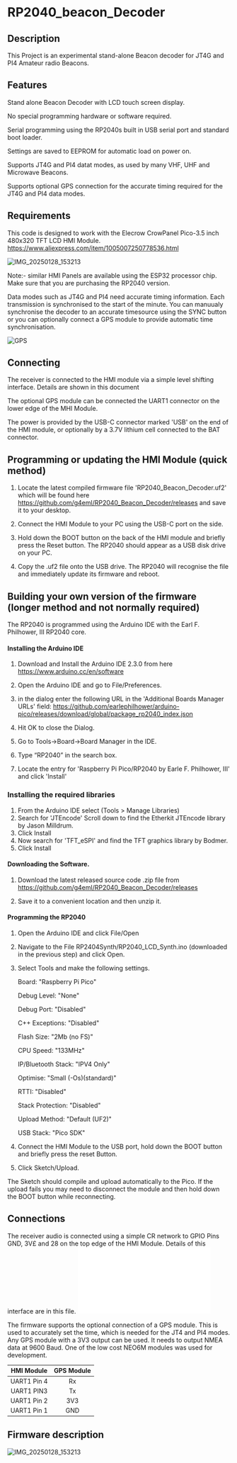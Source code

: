 # RP2040_beacon_Decoder

## Description

This Project is an experimental stand-alone Beacon decoder for JT4G and PI4 Amateur radio Beacons. 

## Features

Stand alone Beacon Decoder with LCD touch screen display. 

No special programming hardware or software required. 

Serial programming using the RP2040s built in USB serial port and standard boot loader. 

Settings are saved to EEPROM for automatic load on power on.

Supports JT4G and PI4 datat modes, as used by many VHF, UHF and Microwave Beacons. 

Supports optional GPS connection for the accurate timing required for the JT4G and PI4 data modes. 

## Requirements

This code is designed to work with the Elecrow CrowPanel Pico-3.5 inch 480x320 TFT LCD HMI Module. https://www.aliexpress.com/item/1005007250778536.html 

![IMG_20250128_153213](https://github.com/user-attachments/assets/226fca54-6678-45e9-b151-74a64b49ffde)

Note:- similar HMI Panels are available using the ESP32 processor chip. Make sure that you are purchasing the RP2040 version. 
 
Data modes such as JT4G and PI4 need accurate timing information. Each transmission is synchronised to the start of the minute. You can manuualy synchronise the decoder to an accurate timesource using the SYNC button or you can optionally connect a GPS module to provide automatic time synchronisation.  

![GPS](https://github.com/user-attachments/assets/53ceb650-0525-4138-a7ff-bff1f450c409)

## Connecting

The receiver is connected to the HMI module via a simple level shifting interface. Details are shown in this document 

The optional GPS module can be connected the UART1 connector on the lower edge of the MHI Module. 

The power is provided by the USB-C connector marked 'USB' on the end of the HMI module, or optionally by a 3.7V lithium cell connected to the BAT connector. 


## Programming or updating the HMI Module (quick method) 

1. Locate the latest compiled firmware file 'RP2040_Beacon_Decoder.uf2' which will be found here https://github.com/g4eml/RP2040_Beacon_Decoder/releases and save it to your desktop. 

2. Connect the HMI Module to your PC using the USB-C port on the side. 

3. Hold down the BOOT button on the back of the HMI module and briefly press the Reset button. The RP2040 should appear as a USB disk drive on your PC.

3. Copy the .uf2 file onto the USB drive. The RP2040 will recognise the file and immediately update its firmware and reboot.

## Building your own version of the firmware (longer method and not normally required)

The RP2040 is programmed using the Arduino IDE with the Earl F. Philhower, III  RP2040 core. 

#### Installing the Arduino IDE

1. Download and Install the Arduino IDE 2.3.0 from here https://www.arduino.cc/en/software

2. Open the Arduino IDE and go to File/Preferences.

3. in the dialog enter the following URL in the 'Additional Boards Manager URLs' field: https://github.com/earlephilhower/arduino-pico/releases/download/global/package_rp2040_index.json

4. Hit OK to close the Dialog.

5. Go to Tools->Board->Board Manager in the IDE.

6. Type “RP2040” in the search box.

7. Locate the entry for 'Raspberry Pi Pico/RP2040 by Earle F. Philhower, III' and click 'Install'

### Installing the required libraries

1. From the Arduino IDE select (Tools > Manage Libraries)
2. Search for 'JTEncode' Scroll down to find the Etherkit JTEncode library by Jason Milldrum.
3. Click Install
4. Now search for 'TFT_eSPI' and find the TFT graphics library by Bodmer.
5. Click Install

#### Downloading the Software.

1. Download the latest released source code .zip file from https://github.com/g4eml/RP2040_Beacon_Decoder/releases

2. Save it to a convenient location and then unzip it. 

#### Programming the RP2040

1. Open the Arduino IDE and click File/Open

2. Navigate to the File RP2404Synth/RP2040_LCD_Synth.ino (downloaded in the previous step) and click Open.

3. Select Tools and make the following settings.

   Board: "Raspberry Pi Pico"
   
   Debug Level: "None"

   Debug Port: "Disabled"

   C++ Exceptions: "Disabled"

   Flash Size: "2Mb (no FS)"

   CPU Speed: "133MHz"

   IP/Bluetooth Stack: "IPV4 Only"

   Optimise: "Small (-Os)(standard)"

   RTTI: "Disabled"

   Stack Protection: "Disabled"

   Upload Method: "Default (UF2)"

   USB Stack: "Pico SDK"  

5. Connect the HMI Module to the USB port, hold down the BOOT button and briefly press the reset Button. 

6. Click Sketch/Upload.

The Sketch should compile and upload automatically to the Pico. If the upload fails you may need to disconnect the module and then hold down the BOOT button while reconnecting. 

## Connections

The receiver audio is connected using a simple CR network to GPIO Pins GND, 3V£ and 28 on the top edge of the HMI Module. 
Details of this interface are in this file.  ![Interface](Documents/Beacon_Decoder.pdf)


The firmware supports the optional connection of a GPS module. This is used to accurately set the time, which is needed for the JT4 and PI4 modes. Any GPS module with a 3V3 output can be used. It needs to output NMEA data at 9600 Baud. One of the low cost NEO6M modules was used for development. 

| HMI Module | GPS Module |
| :---:  |    :---:   |
|UART1 Pin 4    |Rx          |
|UART1 PIN3 |Tx          |
|UART1 Pin 2|3V3|
|UART1 Pin 1|GND|



## Firmware description

![IMG_20250128_153213](https://github.com/user-attachments/assets/03aa2664-4e03-447c-8963-0e05b1247c99)

## 
